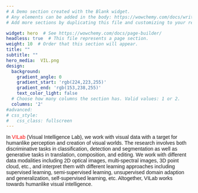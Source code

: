 ```yaml
---
# A Demo section created with the Blank widget.
# Any elements can be added in the body: https://wowchemy.com/docs/writing-markdown-latex/
# Add more sections by duplicating this file and customizing to your requirements.

widget: hero  # See https://wowchemy.com/docs/page-builder/
headless: true  # This file represents a page section.
weight: 10  # Order that this section will appear.
title: ""
subtitle: ""
hero_media:  VIL.png
design:
  background:
    gradient_angle: 0
    gradient_start: 'rgb(224,223,255)'
    gradient_end: 'rgb(153,238,255)'
    text_color_light: false
  # Choose how many columns the section has. Valid values: 1 or 2.
  columns: '2'
#advanced:
# css_style:
#   css_class: fullscreen
---
```

<p style="font-size:14px; font-family:Arial; ">In <font color="#FF0000"> VILab </font> (Visual Intelligence Lab), we work with visual data with a target for humanlike perception and creation of visual worlds. The research involves both discriminative tasks in classification, detection and segmentation as well as generative tasks in translation, composition, and editing. We work with different data modalities including 2D optical images, multi-spectral images, 3D point cloud, etc., and interpret them with different learning approaches including supervised learning, semi-supervised learning, unsupervised domain adaption and generalization, self-supervised learning, etc. Altogether, VILab works towards humanlike visual intelligence.</p>